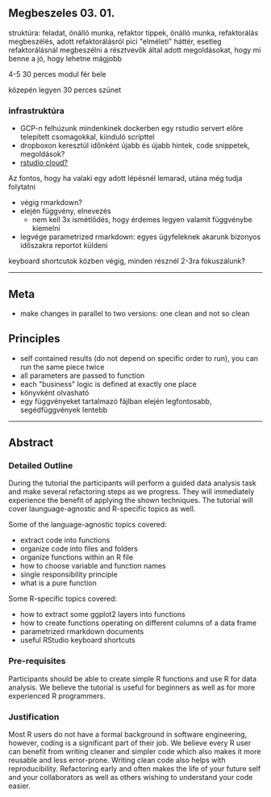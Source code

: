 ## Megbeszeles 03. 01.

struktúra: feladat, önálló munka, refaktor tippek, önálló munka, refaktorálás megbeszélés, adott refaktorálásról pici "elméleti"  háttér, esetleg refaktorálásnál megbeszélni a résztvevők által adott megoldásokat, hogy mi benne a jó, hogy lehetne mágjobb

4-5 30 perces modul fér bele

közepén legyen 30 perces szünet

### infrastruktúra

- GCP-n felhúzunk mindenkinek dockerben egy rstudio servert előre telepített csomagokkal, kiinduló scripttel
- dropboxon keresztül időnként újabb és újabb hintek, code snippetek, megoldások?
- [rstudio cloud?](https://rstudio.cloud/)

Az fontos, hogy ha valaki egy adott lépésnél lemarad, utána még tudja folytatni

- végig rmarkdown?
- elején függvény, elnevezés
  - nem kell 3x ismétlődés, hogy érdemes legyen valamit függvénybe kiemelni
- legvége parametrized rmarkdown: egyes ügyfeleknek akarunk bizonyos időszakra reportot küldeni

keyboard shortcutok közben végig, minden résznél 2-3ra fókuszálunk?

------------------------------------------------

## Meta

- make changes in parallel to two versions: one clean and not so clean

## Principles

- self contained results (do not depend on specific order to run), you can run the same piece twice
- all parameters are passed to function
- each "business" logic is defined at exactly one place
- könyvként olvasható
- egy függvényeket tartalmazó fájlban elején legfontosabb, segédfüggvények lentebb

------------------------------------------------------------------------------

## Abstract

### Detailed Outline

During the tutorial the participants will perform a guided data analysis task and make several refactoring steps as we progress. They will immediately experience the benefit of applying the shown techniques. The tutorial will cover launguage-agnostic and R-specific topics as well.

Some of the language-agnostic topics covered:

- extract code into functions
- organize code into files and folders
- organize functions within an R file
- how to choose variable and function names
- single responsibility principle
- what is a pure function

Some R-specific topics covered:

- how to extract some ggplot2 layers into functions
- how to create functions operating on different columns of a data frame
- parametrized rmarkdown documents
- useful RStudio keyboard shortcuts  

### Pre-requisites

Participants should be able to create simple R functions and use R for data analysis. We believe the tutorial is useful for beginners as well as for more experienced R programmers.

### Justification

Most R users do not have a formal background in software engineering, however, coding is a significant part of their job. We believe every R user can benefit from writing cleaner and simpler code which also makes it more reusable and less error-prone. Writing clean code also helps with reproducibility. Refactoring early and often makes the life of your future self and your collaborators as well as others wishing to understand your code easier.
